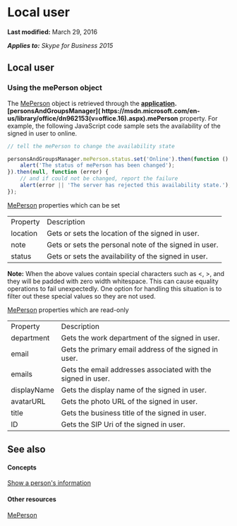 
# Local user

 **Last modified:** March 29, 2016

 _**Applies to:** Skype for Business 2015_

## Local user


### Using the mePerson object

The [MePerson]( https://msdn.microsoft.com/en-us/library/office/dn962127(v=office.16).aspx) object is retrieved through the **[application]( https://msdn.microsoft.com/en-us/library/office/dn962124(v=office.16).aspx).[personsAndGroupsManager]( https://msdn.microsoft.com/en-us/library/office/dn962153(v=office.16).aspx).mePerson** property. For example, the following JavaScript code sample sets the availability of the signed in user to online.


```js
// tell the mePerson to change the availability state

personsAndGroupsManager.mePerson.status.set('Online').then(function () {
    alert('The status of mePerson has been changed');
}).then(null, function (error) {
    // and if could not be changed, report the failure
    alert(error || 'The server has rejected this availability state.');
});

```

[MePerson]( https://msdn.microsoft.com/en-us/library/office/dn962127(v=office.16).aspx) properties which can be set


|||
|:-----|:-----|
|Property|Description|
|location|Gets or sets the location of the signed in user.|
|note|Gets or sets the personal note of the signed in user.|
|status|Gets or sets the availability of the signed in user.|
 **Note:** When the above values contain special characters such as <, >, and they will be padded with zero width whitespace. This can cause equality operations to fail unexpectedly. One option for handling this situation is to filter out these special values so they are not used.

[MePerson]( https://msdn.microsoft.com/en-us/library/office/dn962127(v=office.16).aspx) properties which are read-only


|||
|:-----|:-----|
|Property|Description|
|department|Gets the work department of the signed in user.|
|email|Gets the primary email address of the signed in user.|
|emails|Gets the email addresses associated with the signed in user.|
|displayName|Gets the display name of the signed in user.|
|avatarURL|Gets the photo URL of the signed in user.|
|title|Gets the business title of the signed in user.|
|ID|Gets the SIP Uri of the signed in user.|

## See also


#### Concepts



[Show a person's information](ShowPersonInfo.md)
#### Other resources


[MePerson]( https://msdn.microsoft.com/en-us/library/office/dn962127(v=office.16).aspx)
